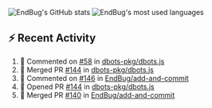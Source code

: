 ![EndBug's GitHub stats](https://github-readme-stats.vercel.app/api?username=endbug&show_icons=true&theme=dark)
![EndBug's most used languages](https://github-readme-stats.vercel.app/api/top-langs/?username=endbug&layout=compact&theme=dark)

## ⚡ Recent Activity

<!--START_SECTION:activity-->
1. 💬 Commented on [#58](https://github.com//dbots-pkg/dbots.js/issues/58) in [dbots-pkg/dbots.js](https://github.com//dbots-pkg/dbots.js)
2. 🎉 Merged PR [#144](https://github.com//dbots-pkg/dbots.js/pull/144) in [dbots-pkg/dbots.js](https://github.com//dbots-pkg/dbots.js)
3. 💬 Commented on [#146](https://github.com//EndBug/add-and-commit/issues/146) in [EndBug/add-and-commit](https://github.com//EndBug/add-and-commit)
4. 💪 Opened PR [#144](https://github.com//dbots-pkg/dbots.js/pull/144) in [dbots-pkg/dbots.js](https://github.com//dbots-pkg/dbots.js)
5. 🎉 Merged PR [#140](https://github.com//EndBug/add-and-commit/pull/140) in [EndBug/add-and-commit](https://github.com//EndBug/add-and-commit)
<!--END_SECTION:activity-->
